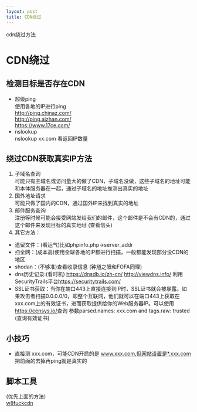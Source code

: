```yaml
---
layout: post
title: CDN绕过
---
```


cdn绕过方法

# CDN绕过  
## 检测目标是否存在CDN  
- 超级ping   
使用各地的IP进行ping  
<http://ping.chinaz.com/>   
<http://ping.aizhan.com/>  
<https://www.17ce.com/>
- nslookup  
nslookup xx.com 看返回IP数量  

## 绕过CDN获取真实IP方法  
1. 子域名查询  
可能只有主域名或访问量大的做了CDN，子域名没做，这些子域名的地址可能和本体服务器在一起，通过子域名的地址推测出真实的地址  
2. 国外地址请求  
可能只做了国内的CDN，通过国外IP来找到真实的地址
3. 邮件服务查询  
注册等时候可能会接受网站发给我们的邮件，这个邮件是不会有CDN的，通过这个邮件来发现目标的真实地址 (查看信头)
4. 其它方法：  
+ 遗留文件：(看运气)比如phpinfo.php->server_addr  
+ 扫全网：(成本高)使用全球各地的IP都进行扫描，一般都能发现部分没CDN的地区  
+ shodan：(不够准)查看收录信息  (钟馗之眼和FOFA同理)
+ dns历史记录:(看时机) <https://dnsdb.io/zh-cn/> <http://viewdns.info/>  利用SecurityTrails平台<https://securitytrails.com/> 
+ SSL证书获取：当你在端口443上直接连接到IP时，SSL证书就会被暴露。如果攻击者扫描0.0.0.0/0，即整个互联网，他们就可以在端口443上获取在 xxx.com上的有效证书，进而获取提供给你的Web服务器IP。可以使用<https://censys.io/>查询  参数parsed.names: xxx.com and tags.raw: trusted (查询有效证书)
  
## 小技巧  
- 直接测 xxx.com，可能CDN开启的是 www.xxx.com,但网站设置是*.xxx.com 把前面的去掉再ping就是真实的
  
## 脚本工具  
(优先上面的方法)  
[w8fuckcdn](https://github.com/boy-hack/w8fuckcdn)
